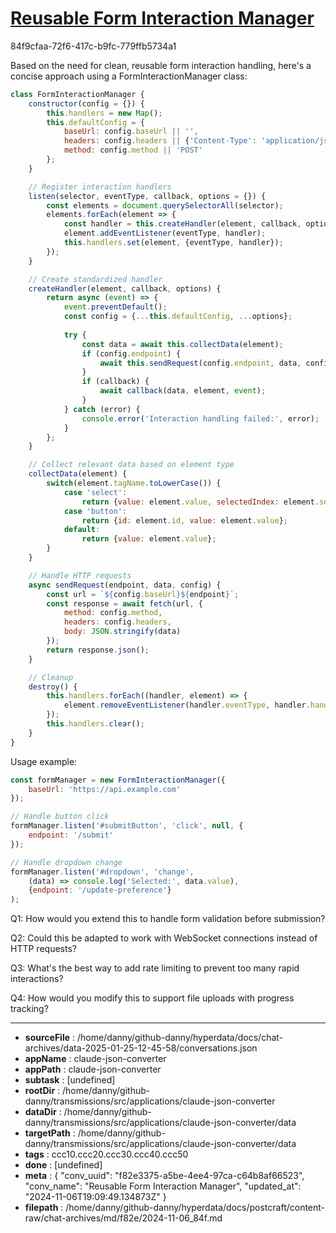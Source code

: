 # [Reusable Form Interaction Manager](https://claude.ai/chat/f82e3375-a5be-4ee4-97ca-c64b8af66523)

84f9cfaa-72f6-417c-b9fc-779ffb5734a1

 Based on the need for clean, reusable form interaction handling, here's a concise approach using a FormInteractionManager class:

```javascript
class FormInteractionManager {
    constructor(config = {}) {
        this.handlers = new Map();
        this.defaultConfig = {
            baseUrl: config.baseUrl || '',
            headers: config.headers || {'Content-Type': 'application/json'},
            method: config.method || 'POST'
        };
    }

    // Register interaction handlers
    listen(selector, eventType, callback, options = {}) {
        const elements = document.querySelectorAll(selector);
        elements.forEach(element => {
            const handler = this.createHandler(element, callback, options);
            element.addEventListener(eventType, handler);
            this.handlers.set(element, {eventType, handler});
        });
    }

    // Create standardized handler
    createHandler(element, callback, options) {
        return async (event) => {
            event.preventDefault();
            const config = {...this.defaultConfig, ...options};
            
            try {
                const data = await this.collectData(element);
                if (config.endpoint) {
                    await this.sendRequest(config.endpoint, data, config);
                }
                if (callback) {
                    await callback(data, element, event);
                }
            } catch (error) {
                console.error('Interaction handling failed:', error);
            }
        };
    }

    // Collect relevant data based on element type
    collectData(element) {
        switch(element.tagName.toLowerCase()) {
            case 'select':
                return {value: element.value, selectedIndex: element.selectedIndex};
            case 'button':
                return {id: element.id, value: element.value};
            default:
                return {value: element.value};
        }
    }

    // Handle HTTP requests
    async sendRequest(endpoint, data, config) {
        const url = `${config.baseUrl}${endpoint}`;
        const response = await fetch(url, {
            method: config.method,
            headers: config.headers,
            body: JSON.stringify(data)
        });
        return response.json();
    }

    // Cleanup
    destroy() {
        this.handlers.forEach((handler, element) => {
            element.removeEventListener(handler.eventType, handler.handler);
        });
        this.handlers.clear();
    }
}
```

Usage example:
```javascript
const formManager = new FormInteractionManager({
    baseUrl: 'https://api.example.com'
});

// Handle button click
formManager.listen('#submitButton', 'click', null, {
    endpoint: '/submit'
});

// Handle dropdown change
formManager.listen('#dropdown', 'change', 
    (data) => console.log('Selected:', data.value),
    {endpoint: '/update-preference'}
);
```

Q1: How would you extend this to handle form validation before submission?

Q2: Could this be adapted to work with WebSocket connections instead of HTTP requests?

Q3: What's the best way to add rate limiting to prevent too many rapid interactions?

Q4: How would you modify this to support file uploads with progress tracking?

---

* **sourceFile** : /home/danny/github-danny/hyperdata/docs/chat-archives/data-2025-01-25-12-45-58/conversations.json
* **appName** : claude-json-converter
* **appPath** : claude-json-converter
* **subtask** : [undefined]
* **rootDir** : /home/danny/github-danny/transmissions/src/applications/claude-json-converter
* **dataDir** : /home/danny/github-danny/transmissions/src/applications/claude-json-converter/data
* **targetPath** : /home/danny/github-danny/transmissions/src/applications/claude-json-converter/data
* **tags** : ccc10.ccc20.ccc30.ccc40.ccc50
* **done** : [undefined]
* **meta** : {
  "conv_uuid": "f82e3375-a5be-4ee4-97ca-c64b8af66523",
  "conv_name": "Reusable Form Interaction Manager",
  "updated_at": "2024-11-06T19:09:49.134873Z"
}
* **filepath** : /home/danny/github-danny/hyperdata/docs/postcraft/content-raw/chat-archives/md/f82e/2024-11-06_84f.md